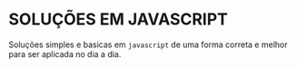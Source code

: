 # SOLUÇÕES EM JAVASCRIPT

Soluções simples e basicas em `javascript` de uma forma correta e melhor para ser aplicada no dia a dia.
